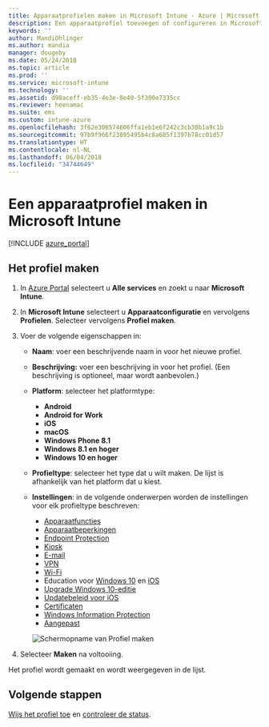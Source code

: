 ```yaml
---
title: Apparaatprofielen maken in Microsoft Intune - Azure | Microsoft Docs
description: Een apparaatprofiel toevoegen of configureren in Microsoft Intune, met inbegrip van het selecteren van het platformtype en het configureren van de instellingen in Azure Portal.
keywords: ''
author: MandiOhlinger
ms.author: mandia
manager: dougeby
ms.date: 05/24/2018
ms.topic: article
ms.prod: ''
ms.service: microsoft-intune
ms.technology: ''
ms.assetid: d98aceff-eb35-4e3e-8e40-5f300e7335cc
ms.reviewer: heenamac
ms.suite: ems
ms.custom: intune-azure
ms.openlocfilehash: 3f62e306574606ffa1eb1e6f242c3cb30b1a9c1b
ms.sourcegitcommit: 97b9f966f23895495b4c8a685f1397b78cc01d57
ms.translationtype: HT
ms.contentlocale: nl-NL
ms.lasthandoff: 06/04/2018
ms.locfileid: "34744649"
---
```

# <a name="create-a-device-profile-in-microsoft-intune"></a>Een apparaatprofiel maken in Microsoft Intune

[!INCLUDE [azure_portal](./includes/azure_portal.md)]

## <a name="create-the-profile"></a>Het profiel maken
1. In [Azure Portal](https://portal.azure.com) selecteert u **Alle services** en zoekt u naar **Microsoft Intune**.

2. In **Microsoft Intune** selecteert u **Apparaatconfiguratie** en vervolgens **Profielen**. Selecteer vervolgens **Profiel maken**.

3. Voer de volgende eigenschappen in:

   - **Naam**: voer een beschrijvende naam in voor het nieuwe profiel.
   - **Beschrijving:** voer een beschrijving in voor het profiel. (Een beschrijving is optioneel, maar wordt aanbevolen.)
   - **Platform**: selecteer het platformtype:  

       - **Android**
       - **Android for Work**
       - **iOS**
       - **macOS**
       - **Windows Phone 8.1**
       - **Windows 8.1 en hoger**
       - **Windows 10 en hoger**

   - **Profieltype**: selecteer het type dat u wilt maken. De lijst is afhankelijk van het platform dat u kiest.
   - **Instellingen**: in de volgende onderwerpen worden de instellingen voor elk profieltype beschreven:

       -  [Apparaatfuncties](device-features-configure.md)
       -  [Apparaatbeperkingen](device-restrictions-configure.md)
       -  [Endpoint Protection](endpoint-protection-configure.md)
       -  [Kiosk](kiosk-settings.md)
       -  [E-mail](email-settings-configure.md)
       -  [VPN](vpn-settings-configure.md)
       -  [Wi-Fi](wi-fi-settings-configure.md)
       -  Education voor [Windows 10](education-settings-configure.md) en [iOS](wi-fi-settings-ios.md)
       -  [Upgrade Windows 10-editie](edition-upgrade-configure-windows-10.md)
       -  [Updatebeleid voor iOS](software-updates-ios.md)
       -  [Certificaten](certificates-configure.md)
       -  [Windows Information Protection](windows-information-protection-configure.md)
       -  [Aangepast](custom-settings-configure.md)

     ![Schermopname van Profiel maken](./media/create-device-profile.png)

4. Selecteer **Maken** na voltooiing.

Het profiel wordt gemaakt en wordt weergegeven in de lijst.

## <a name="next-steps"></a>Volgende stappen
[Wijs het profiel toe](device-profile-assign.md) en [controleer de status](device-profile-monitor.md).
